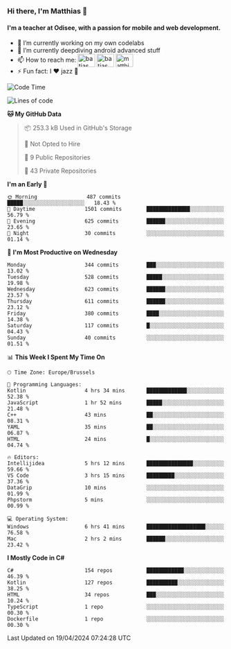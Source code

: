 ### Hi there, I'm Matthias 👋

#### I'm a teacher at Odisee, with a passion for mobile and web development.

- 🔭 I’m currently working on my own codelabs
- 🌱 I’m currently deepdiving android advanced stuff
- 📫 How to reach me: <a href="https://dev.to/batjas" target="_blank"><img align="center" src="https://raw.githubusercontent.com/rahuldkjain/github-profile-readme-generator/master/src/images/icons/Social/devto.svg" alt="batjas" height="30" width="40" /></a>
<a href="https://twitter.com/batjas" target="_blank"><img align="center" src="https://raw.githubusercontent.com/rahuldkjain/github-profile-readme-generator/master/src/images/icons/Social/twitter.svg" alt="batjas" height="30" width="40" /></a>
<a href="https://linkedin.com/in/matthiasdruwé" target="_blank"><img align="center" src="https://raw.githubusercontent.com/rahuldkjain/github-profile-readme-generator/master/src/images/icons/Social/linked-in-alt.svg" alt="matthiasdruwé" height="30" width="40" /></a>
- ⚡ Fun fact: I ❤ jazz 🎷


<!--START_SECTION:waka-->
![Code Time](http://img.shields.io/badge/Code%20Time-1%2C185%20hrs-blue)

![Lines of code](https://img.shields.io/badge/From%20Hello%20World%20I%27ve%20Written-4.4%20million%20lines%20of%20code-blue)

**🐱 My GitHub Data** 

> 📦 253.3 kB Used in GitHub's Storage 
 > 
> 🚫 Not Opted to Hire
 > 
> 📜 9 Public Repositories 
 > 
> 🔑 43 Private Repositories 
 > 
**I'm an Early 🐤** 

```text
🌞 Morning                487 commits         █████░░░░░░░░░░░░░░░░░░░░   18.43 % 
🌆 Daytime                1501 commits        ██████████████░░░░░░░░░░░   56.79 % 
🌃 Evening                625 commits         ██████░░░░░░░░░░░░░░░░░░░   23.65 % 
🌙 Night                  30 commits          ░░░░░░░░░░░░░░░░░░░░░░░░░   01.14 % 
```
📅 **I'm Most Productive on Wednesday** 

```text
Monday                   344 commits         ███░░░░░░░░░░░░░░░░░░░░░░   13.02 % 
Tuesday                  528 commits         █████░░░░░░░░░░░░░░░░░░░░   19.98 % 
Wednesday                623 commits         ██████░░░░░░░░░░░░░░░░░░░   23.57 % 
Thursday                 611 commits         ██████░░░░░░░░░░░░░░░░░░░   23.12 % 
Friday                   380 commits         ████░░░░░░░░░░░░░░░░░░░░░   14.38 % 
Saturday                 117 commits         █░░░░░░░░░░░░░░░░░░░░░░░░   04.43 % 
Sunday                   40 commits          ░░░░░░░░░░░░░░░░░░░░░░░░░   01.51 % 
```


📊 **This Week I Spent My Time On** 

```text
🕑︎ Time Zone: Europe/Brussels

💬 Programming Languages: 
Kotlin                   4 hrs 34 mins       █████████████░░░░░░░░░░░░   52.38 % 
JavaScript               1 hr 52 mins        █████░░░░░░░░░░░░░░░░░░░░   21.48 % 
C++                      43 mins             ██░░░░░░░░░░░░░░░░░░░░░░░   08.31 % 
YAML                     35 mins             ██░░░░░░░░░░░░░░░░░░░░░░░   06.87 % 
HTML                     24 mins             █░░░░░░░░░░░░░░░░░░░░░░░░   04.74 % 

🔥 Editors: 
Intellijidea             5 hrs 12 mins       ███████████████░░░░░░░░░░   59.66 % 
VS Code                  3 hrs 15 mins       █████████░░░░░░░░░░░░░░░░   37.36 % 
DataGrip                 10 mins             ░░░░░░░░░░░░░░░░░░░░░░░░░   01.99 % 
Phpstorm                 5 mins              ░░░░░░░░░░░░░░░░░░░░░░░░░   00.99 % 

💻 Operating System: 
Windows                  6 hrs 41 mins       ███████████████████░░░░░░   76.58 % 
Mac                      2 hrs 2 mins        ██████░░░░░░░░░░░░░░░░░░░   23.42 % 
```

**I Mostly Code in C#** 

```text
C#                       154 repos           ████████████░░░░░░░░░░░░░   46.39 % 
Kotlin                   127 repos           ██████████░░░░░░░░░░░░░░░   38.25 % 
HTML                     34 repos            ███░░░░░░░░░░░░░░░░░░░░░░   10.24 % 
TypeScript               1 repo              ░░░░░░░░░░░░░░░░░░░░░░░░░   00.30 % 
Dockerfile               1 repo              ░░░░░░░░░░░░░░░░░░░░░░░░░   00.30 % 
```




 Last Updated on 19/04/2024 07:24:28 UTC
<!--END_SECTION:waka-->
